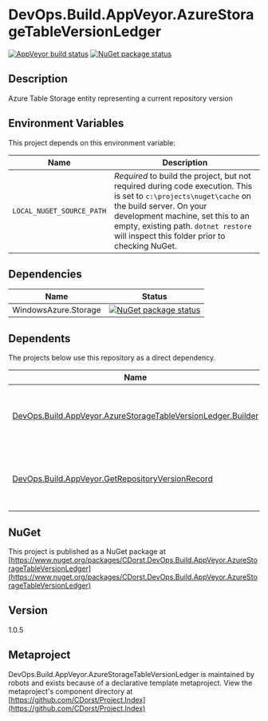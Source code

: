 # DevOps.Build.AppVeyor.AzureStorageTableVersionLedger

[![AppVeyor build status](https://img.shields.io/appveyor/ci/cdorst/devops-build-appveyor-azurestoragetableversionledg.svg?label=AppVeyor&style=for-the-badge)](https://ci.appveyor.com/project/cdorst/devops-build-appveyor-azurestoragetableversionledg)
[![NuGet package status](https://img.shields.io/nuget/v/CDorst.DevOps.Build.AppVeyor.AzureStorageTableVersionLedger.svg?label=NuGet&style=for-the-badge)](https://www.nuget.org/packages/CDorst.DevOps.Build.AppVeyor.AzureStorageTableVersionLedger)

## Description

Azure Table Storage entity representing a current repository version

## Environment Variables

This project depends on this environment variable:

Name | Description
---- | -----------
`LOCAL_NUGET_SOURCE_PATH` | *Required* to build the project, but not required during code execution. This is set to `c:\projects\nuget\cache` on the build server. On your development machine, set this to an empty, existing path. `dotnet restore` will inspect this folder prior to checking NuGet.

## Dependencies

Name | Status
---- | ------
WindowsAzure.Storage | [![NuGet package status](https://img.shields.io/nuget/v/WindowsAzure.Storage.svg?label=NuGet&style=flat-square)](https://www.nuget.org/packages/WindowsAzure.Storage)

## Dependents

The projects below use this repository as a direct dependency.

Name | Status
---- | ------
[DevOps.Build.AppVeyor.AzureStorageTableVersionLedger.Builder](https://github.com/CDorst./DevOps.Build.AppVeyor.AzureStorageTableVersionLedger.Builder) | [![AppVeyor build status](https://img.shields.io/appveyor/ci/cdorst./devops-build-appveyor-azurestoragetableversionledg.svg?label=AppVeyor&style=flat-square)](https://ci.appveyor.com/project/cdorst./devops-build-appveyor-azurestoragetableversionledg) [![NuGet package status](https://img.shields.io/nuget/v/CDorst..DevOps.Build.AppVeyor.AzureStorageTableVersionLedger.Builder.svg?label=NuGet&style=flat-square)](https://www.nuget.org/packages/CDorst..DevOps.Build.AppVeyor.AzureStorageTableVersionLedger.Builder)
[DevOps.Build.AppVeyor.GetRepositoryVersionRecord](https://github.com/CDorst./DevOps.Build.AppVeyor.GetRepositoryVersionRecord) | [![AppVeyor build status](https://img.shields.io/appveyor/ci/cdorst./devops-build-appveyor-getrepositoryversionrecord.svg?label=AppVeyor&style=flat-square)](https://ci.appveyor.com/project/cdorst./devops-build-appveyor-getrepositoryversionrecord) [![NuGet package status](https://img.shields.io/nuget/v/CDorst..DevOps.Build.AppVeyor.GetRepositoryVersionRecord.svg?label=NuGet&style=flat-square)](https://www.nuget.org/packages/CDorst..DevOps.Build.AppVeyor.GetRepositoryVersionRecord)

## NuGet


This project is published as a NuGet package at [https://www.nuget.org/packages/CDorst.DevOps.Build.AppVeyor.AzureStorageTableVersionLedger](https://www.nuget.org/packages/CDorst.DevOps.Build.AppVeyor.AzureStorageTableVersionLedger)

## Version

1.0.5

## Metaproject

DevOps.Build.AppVeyor.AzureStorageTableVersionLedger is maintained by robots and exists because of a declarative template metaproject. View the metaproject's component directory at [https://github.com/CDorst/Project.Index](https://github.com/CDorst/Project.Index)

